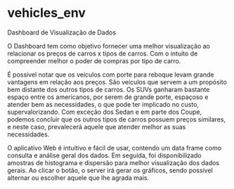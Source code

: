 # vehicles_env

Dashboard de Visualização de Dados

O Dashboard tem como objetivo fornecer uma melhor visualização ao relacionar os preços de carros x tipos de carros. Com o intuito de compreender melhor o poder de compras por tipo de carro.

É possível notar que os veículos com porte para reboque levam grande vantagens em relação aos preços. São veículos que servem a um propósito bem distante dos outros tipos de carros. Os SUVs ganharam bastante espaço entre os americanos, por serem de grande porte, espaçoso e atender bem as necessidades, o que pode ter implicado no custo, supervalorizando. Com exceção dos Sedan e em parte dos Coupe, podemos concluir que os outros tipos de carros possuem preços similares, e neste caso, prevalecerá aquele que atender melhor as suas necessidades. 

O aplicativo Web é intuitivo e fácil de usar, contendo um data frame como consulta e análise geral dos dados. Em seguida, foi disponibilizado amostras de histograma e dispersão para melhor visualização dos dados gerais. Ao clicar o botão, o server irá gerar os gráficos, sendo possível alternar ou escolher aquele que lhe agrada mais.
